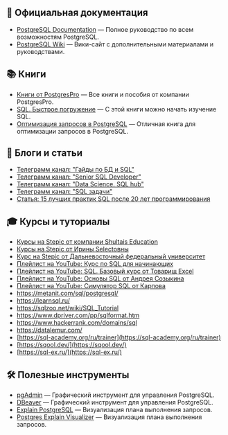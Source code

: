 ## 📖 Официальная документация
- [PostgreSQL Documentation](https://postgrespro.ru/docs/) — Полное руководство по всем возможностям PostgreSQL.
- [PostgreSQL Wiki](https://wiki.postgresql.org/wiki/Main_Page/ru) — Вики-сайт с дополнительными материалами и руководствами.

## 📚 Книги
- [Книги от PostgresPro](https://postgrespro.ru/education/books) — Все книги и пособия от компании PostgresPro.
- [SQL. Быстрое погружение](https://www.ozon.ru/product/sql-bystroe-pogruzhenie-pdf-epub-shilds-uolter-elektronnaya-kniga-936108809/?at=57tw19Z5QcnYyJJT6WY7z7T8L1Voos5EPPOwfQBJnql) — С этой книги можно начать изучение SQL.
- [Оптимизация запросов в PostgreSQL](https://www.ozon.ru/product/optimizatsiya-zaprosov-v-postgresql-dombrovskaya-g-r-novikov-boris-1798385340/?at=LZtl29RypIMVl154um2xpKACKMnjo6IqO3DmwTQrEPgG) — Отличная книга для оптимизации запросов в PostgreSQL.

## 📝 Блоги и статьи
- [Телеграмм канал: "Гайды по БД и SQL"](https://t.me/learn_bd_sql)
- [Телеграмм канал: "Senior SQL Developer"](https://t.me/seniorsql)
- [Телеграмм канал: "Data Science. SQL hub"](https://t.me/sqlhub)
- [Телеграмм канал: "SQL задачи"](https://t.me/sqlquestions)
- [Статья: 15 лучших практик SQL после 20 лет программирования](https://proglib.io/p/15-luchshih-praktik-sql-posle-20-let-programmirovaniya-2022-11-28)

## 🎓 Курсы и туториалы
- [Курсы на Stepic от компании Shultais Education](https://stepik.org/users/ShultaisEducation/teach)
- [Курсы на Stepic от Ирины Selectовны](https://stepik.org/users/602213247/teach)
- [Курс на Stepic от Дальневосточный федеральный университет](https://stepik.org/course/63054/info)
- [Плейлист на YouTube: Курс по SQL для начинающих](https://youtube.com/playlist?list=PLBheEHDcG7-k1Y_Uy04Dj2ylWhcfSfqoF&si=FV9rNcux6nA09MAR)
- [Плейлист на YouTube: SQL. Базовый курс от Товарищ Excel](https://youtube.com/playlist?list=PLdHSST5L9mqaE3d8RlkqamRV6mpLcetoh&si=rb7Xf4g8-H9j9z_L)
- [Плейлист на YouTube: Основы SQL от Андрея Созыкина](https://youtube.com/playlist?list=PLtPJ9lKvJ4oh5SdmGVusIVDPcELrJ2bsT&si=UMmt0LbXGdZzndN6)
- [Плейлист на YouTube: Симулятор SQL от Карпова](https://youtube.com/playlist?list=PLBRXq5Laddfw0avlAWFPjCPUnh5XjT_D4&si=gbeVfbClkszUdDYg)
- https://metanit.com/sql/postgresql/
- https://learnsql.ru/
- https://sqlzoo.net/wiki/SQL_Tutorial
- https://www.dpriver.com/pp/sqlformat.htm
- https://www.hackerrank.com/domains/sql
- https://datalemur.com/
- [https://sql-academy.org/ru/trainer](https://sql-academy.org/ru/trainer)
- [https://sqool.dev/](https://sqool.dev/)  
- [https://sql-ex.ru/](https://sql-ex.ru/)

## 🛠 Полезные инструменты
- [pgAdmin](https://www.pgadmin.org/) — Графический инструмент для управления PostgreSQL.
- [DBeaver](https://dbeaver.io/download/) — Графический инструмент для управления PostgreSQL.
- [Explain PostgreSQL](https://explain.tensor.ru/) — Визуализация плана выполнения запросов.
- [Postgres Explain Visualizer](https://www.pgexplain.dev/) — Визуализация плана выполнения запросов.